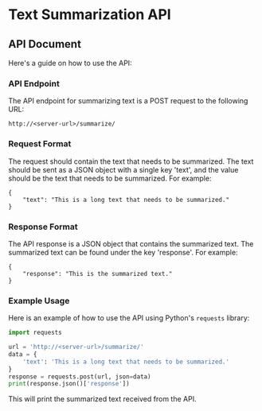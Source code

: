 # Text Summarization API

## API Document
Here's a guide on how to use the API:

### API Endpoint
The API endpoint for summarizing text is a POST request to the following URL:
```
http://<server-url>/summarize/
```

### Request Format
The request should contain the text that needs to be summarized. The text should be sent as a JSON object with a single key 'text', and the value should be the text that needs to be summarized. For example:
```
{
    "text": "This is a long text that needs to be summarized."
}
```

### Response Format
The API response is a JSON object that contains the summarized text. The summarized text can be found under the key 'response'. For example:
```
{
    "response": "This is the summarized text."
}
```

### Example Usage
Here is an example of how to use the API using Python's `requests` library:
```python
import requests

url = 'http://<server-url>/summarize/'
data = {
    'text': 'This is a long text that needs to be summarized.'
}
response = requests.post(url, json=data)
print(response.json()['response'])
```

This will print the summarized text received from the API.
